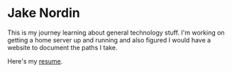 # Jake Nordin

This is my journey learning about general technology stuff. I'm working on getting a home server up and running and also figured I would have a website to document the paths I take.


Here's my [resume](resume.md).
